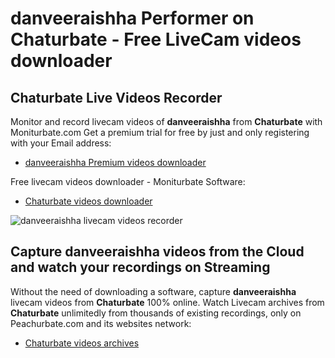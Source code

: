 # danveeraishha Performer on Chaturbate - Free LiveCam videos downloader

## Chaturbate Live Videos Recorder

Monitor and record livecam videos of **danveeraishha** from **Chaturbate** with Moniturbate.com
Get a premium trial for free by just and only registering with your Email address:
* [danveeraishha Premium videos downloader](https://moniturbate.com/request-demo-licence-key.html)

Free livecam videos downloader - Moniturbate Software:
* [Chaturbate videos downloader](https://moniturbate.com/moniturbate-download-software.html)

![danveeraishha livecam videos recorder](https://peachurnet.com/templates/moniturbate-software.png)


## Capture danveeraishha videos from the Cloud and watch your recordings on Streaming

Without the need of downloading a software, capture **danveeraishha** livecam videos from **Chaturbate** 100% online.
Watch Livecam archives from **Chaturbate** unlimitedly from thousands of existing recordings, only on Peachurbate.com and its websites network:
* [Chaturbate videos archives](https://peachurnet.com/)